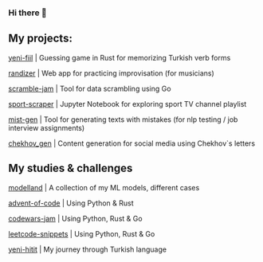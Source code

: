 ### Hi there 👋
<!--
**grt-pretender/grt-pretender** is a ✨ _special_ ✨ repository because its `README.md` (this file) appears on your GitHub profile.

Here are some ideas to get you started:

- 🔭 I’m currently working on ...
- 🌱 I’m currently learning ...
- 👯 I’m looking to collaborate on ...
- 🤔 I’m looking for help with ...
- 💬 Ask me about ...
- 📫 How to reach me: ...
- 😄 Pronouns: ...
- ⚡ Fun fact: ...
![CodePen](https://img.shields.io/badge/Codepen-000000?style=for-the-badge&logo=codepen&logoColor=white)
![LeetCode](https://img.shields.io/badge/LeetCode-000000?style=for-the-badge&logo=LeetCode&logoColor=#d16c06)
![Telegram](https://img.shields.io/badge/Telegram-2CA5E0?style=for-the-badge&logo=telegram&logoColor=white)
[daria_cc](https://t.me/daria_cc) 


![Gmail](https://img.shields.io/badge/Gmail-D14836?style=for-the-badge&logo=gmail&logoColor=white)
dmetafrasis@gmail.com

![Kaggle](https://img.shields.io/badge/Kaggle-035a7d?style=for-the-badge&logo=kaggle&logoColor=white)
gr8pretender

![Anaconda](https://img.shields.io/badge/Anaconda-%2344A833.svg?style=for-the-badge&logo=anaconda&logoColor=white)
![Keras](https://img.shields.io/badge/Keras-%23D00000.svg?style=for-the-badge&logo=Keras&logoColor=white)
![PyTorch](https://img.shields.io/badge/PyTorch-%23EE4C2C.svg?style=for-the-badge&logo=PyTorch&logoColor=white)

![Python](https://img.shields.io/badge/python-3670A0?style=for-the-badge&logo=python&logoColor=ffdd54)
![Rust](https://img.shields.io/badge/rust-%23000000.svg?style=for-the-badge&logo=rust&logoColor=white)
![Go](https://img.shields.io/badge/go-%2300ADD8.svg?style=for-the-badge&logo=go&logoColor=white)
![CSS3](https://img.shields.io/badge/css3-%231572B6.svg?style=for-the-badge&logo=css3&logoColor=white)
![HTML5](https://img.shields.io/badge/html5-%23E34F26.svg?style=for-the-badge&logo=html5&logoColor=white)
![JavaScript](https://img.shields.io/badge/javascript-%23323330.svg?style=for-the-badge&logo=javascript&logoColor=%23F7DF1E)
-->
## My projects:

[yeni-fiil](https://github.com/grt-pretender/yeni-fiil/) | Guessing game in Rust for memorizing Turkish verb forms

[randizer](https://github.com/grt-pretender/randizer/) | Web app for practicing improvisation (for musicians)

[scramble-jam](https://github.com/grt-pretender/scramble-jam/) | Tool for data scrambling using Go

[sport-scraper](https://github.com/grt-pretender/sport-scraper) | Jupyter Notebook for exploring sport TV channel playlist

[mist-gen](https://github.com/grt-pretender/mist-gen) | Tool for generating texts with mistakes (for nlp testing / job interview assignments)

[chekhov_gen](https://github.com/grt-pretender/chekhov_gen/) | Content generation for social media using Chekhov`s letters

<!--

[for-dict](https://github.com/grt-pretender/for-dict/) | Tool for text preparation (voice recording)

[reading-sicp](https://github.com/grt-pretender/reading-sicp/) | Solutions to some exercises from "Structure and Interpretation of Computer Programs"

[keyword-classifier](https://github.com/grt-pretender/keyword-classifier/) | Glossary generator (patent documentation)

[fastai-exercises](https://github.com/grt-pretender/fastai-exercises/) | Exercises for Practical Deep Learning for Coders by Jeremy Howard
-->




## My studies & challenges

[modelland](https://github.com/grt-pretender/modelland/) | A collection of my ML models, different cases

[advent-of-code](https://github.com/grt-pretender/advent-of-code/) | Using Python & Rust

[codewars-jam](https://github.com/grt-pretender/codewars-jam/) | Using Python, Rust & Go

[leetcode-snippets](https://github.com/grt-pretender/leetcode-snippets/) | Using Python, Rust & Go

[yeni-hitit](https://github.com/grt-pretender/yeni-hitit/) | My journey through Turkish language

<!--
[genuary-2021](https://github.com/grt-pretender/genuary-2021/) | Entries for generative art challenge
-->
